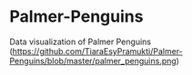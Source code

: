 # Palmer-Penguins
Data visualization of Palmer Penguins
(https://github.com/TiaraEsyPramukti/Palmer-Penguins/blob/master/palmer_penguins.png)
